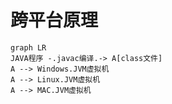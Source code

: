 # 跨平台原理



```mermaid
graph LR
JAVA程序 -.javac编译.-> A[class文件]
A --> Windows.JVM虚拟机
A --> Linux.JVM虚拟机
A --> MAC.JVM虚拟机
```

